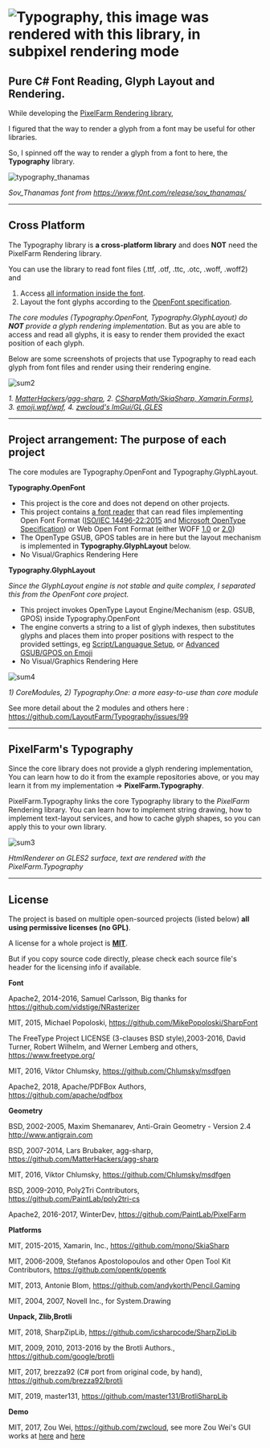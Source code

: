 ![Typography, this image was rendered with this library, in subpixel rendering mode](https://user-images.githubusercontent.com/7447159/31848163-cc9e00fe-b655-11e7-8a40-69258e440c7a.png)
===========

Pure C# Font Reading, Glyph Layout and Rendering.
---

While developing the [PixelFarm Rendering library](https://github.com/PaintLab/PixelFarm),

I figured that the way to render a glyph from a font may be useful for other libraries.

So, I spinned off the way to render a glyph from a font to here, the **Typography** library.



![typography_thanamas](https://user-images.githubusercontent.com/7447159/44314099-d4357180-a43e-11e8-95c3-56894bfea1e4.png)

_Sov_Thanamas font from https://www.f0nt.com/release/sov_thanamas/_
 
---
Cross Platform
---

The Typography library is **a cross-platform library** and does **NOT** need the PixelFarm Rendering library.

You can use the library to read font files (.ttf, .otf, .ttc, .otc, .woff, .woff2) and

1) Access [all information inside the font](Typography.OpenFont/Glyph.cs). 
2) Layout the font glyphs according to the [OpenFont specification](http://www.iso.org/iso/home/store/catalogue_ics/catalogue_detail_ics.htm?csnumber=66391).

_The core modules (Typography.OpenFont, Typography.GlyphLayout) do **NOT** provide a glyph rendering implementation_. 
But as you are able to access and read all glyphs, it is easy to render them provided the exact position of each glyph.

Below are some screenshots of projects that use Typography to read each glyph
from font files and render using their rendering engine.

![sum2](https://user-images.githubusercontent.com/7447159/78152244-bc6bff00-7463-11ea-847f-138e4ee3c7ff.png) 

_1. [MatterHackers](https://github.com/MatterHackers/MatterControl)/[agg-sharp](https://github.com/MatterHackers/agg-sharp), 2. [CSharpMath/SkiaSharp, Xamarin.Forms)](https://github.com/verybadcat/CSharpMath), 3. [emoji.wpf/wpf](https://github.com/samhocevar/emoji.wpf),
4. [zwcloud's ImGui/GL,GLES](https://github.com/zwcloud/ImGui)_

---
Project arrangement: The purpose of each project
---

The core modules are Typography.OpenFont and Typography.GlyphLayout.
 
**Typography.OpenFont**

- This project is the core and does not depend on other projects.
- This project contains [a font reader](Typography.OpenFont/OpenFontReader.cs) that can read files implementing Open Font Format
  ([ISO/IEC 14496-22:2015](http://www.iso.org/iso/home/store/catalogue_ics/catalogue_detail_ics.htm?csnumber=66391) and [Microsoft OpenType Specification](https://www.microsoft.com/en-us/Typography/OpenTypeSpecification.aspx))
  or Web Open Font Format (either WOFF [1.0](https://www.w3.org/TR/2012/REC-WOFF-20121213/) or [2.0](https://www.w3.org/TR/WOFF2/))
- The OpenType GSUB, GPOS tables are in here but the layout mechanism is implemented in **Typography.GlyphLayout** below.
- No Visual/Graphics Rendering Here


**Typography.GlyphLayout**

_Since the GlyphLayout engine is not stable and quite complex, 
I separated this from the OpenFont core project._

- This project invokes OpenType Layout Engine/Mechanism (esp. GSUB, GPOS) inside Typography.OpenFont
- The engine converts a string to a list of glyph indexes, then substitutes glyphs
   and places them into proper positions with respect to the provided settings,
      eg [Script/Languague Setup](https://github.com/LayoutFarm/Typography/issues/82), 
           or [Advanced GSUB/GPOS on Emoji](https://github.com/LayoutFarm/Typography/issues/18)
- No Visual/Graphics Rendering Here

![sum4](https://user-images.githubusercontent.com/7447159/78161684-09ee6900-7470-11ea-9649-285c38a19079.png)

_1) CoreModules, 2) Typography.One: a more easy-to-use than core module_

See more detail about the 2 modules and others here : https://github.com/LayoutFarm/Typography/issues/99

---
PixelFarm's Typography
---

Since the core library does not provide a glyph rendering implementation, You can learn
how to do it from the example repositories above, or you may learn it from my 
implementation => **PixelFarm.Typography**.

PixelFarm.Typography links the core Typography library to the _PixelFarm_ Rendering library.
You can learn how to implement string drawing, how to implement text-layout services, and how to cache glyph shapes, so you can apply this to your own library.

![sum3](https://user-images.githubusercontent.com/7447159/78159669-10c7ac80-746d-11ea-9f22-4aee4d7f3807.png)

_HtmlRenderer on GLES2 surface, text are rendered with the PixelFarm.Typography_

-----------
License
-----------

The project is based on multiple open-sourced projects (listed below) **all using permissive licenses (no GPL)**.

A license for a whole project is [**MIT**](https://opensource.org/licenses/MIT).

But if you copy source code directly, please check each source file's header for the licensing info if available.

 
**Font** 

Apache2, 2014-2016, Samuel Carlsson, Big thanks for https://github.com/vidstige/NRasterizer

MIT, 2015, Michael Popoloski, https://github.com/MikePopoloski/SharpFont

The FreeType Project LICENSE (3-clauses BSD style),2003-2016, David Turner, Robert Wilhelm, and Werner Lemberg and others, https://www.freetype.org/

MIT, 2016, Viktor Chlumsky, https://github.com/Chlumsky/msdfgen

Apache2, 2018, Apache/PDFBox Authors,  https://github.com/apache/pdfbox

**Geometry**

BSD, 2002-2005, Maxim Shemanarev, Anti-Grain Geometry - Version 2.4 http://www.antigrain.com

BSD, 2007-2014, Lars Brubaker, agg-sharp, https://github.com/MatterHackers/agg-sharp 

MIT, 2016, Viktor Chlumsky, https://github.com/Chlumsky/msdfgen

BSD, 2009-2010, Poly2Tri Contributors, https://github.com/PaintLab/poly2tri-cs

Apache2, 2016-2017, WinterDev, https://github.com/PaintLab/PixelFarm

**Platforms**

MIT, 2015-2015, Xamarin, Inc., https://github.com/mono/SkiaSharp

MIT, 2006-2009,  Stefanos Apostolopoulos and other Open Tool Kit Contributors, https://github.com/opentk/opentk

MIT, 2013, Antonie Blom, https://github.com/andykorth/Pencil.Gaming

MIT, 2004, 2007, Novell Inc., for System.Drawing 

**Unpack, Zlib,Brotli**

MIT, 2018, SharpZipLib, https://github.com/icsharpcode/SharpZipLib 

MIT, 2009, 2010, 2013-2016 by the Brotli Authors., https://github.com/google/brotli

MIT, 2017, brezza92 (C# port from original code, by hand), https://github.com/brezza92/brotli

MIT, 2019, master131, https://github.com/master131/BrotliSharpLib

**Demo**

MIT, 2017, Zou Wei, https://github.com/zwcloud, see more Zou Wei's GUI works at [here](https://zwcloud.net/#project/imgui) and [here](https://github.com/zwcloud/ImGui)

